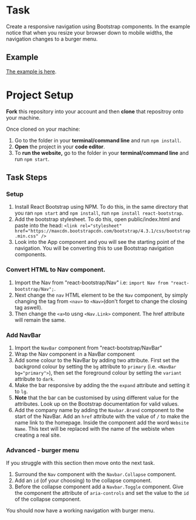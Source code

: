 # Task

Create a responsive navigation using Bootstrap components.  In the example notice that when you resize your browser down to mobile widths, the navigation changes to a burger menu.

## Example

[The example is here](https://jsf-react-bootstrap.now.sh).

# Project Setup

**Fork** this repository into your account and then **clone** that repositroy onto your machine.

Once cloned on your machine:
1. Go to the folder in your **terminal/command line** and run `npm install`.
2. **Open** the project in your **code editor**.
3. To **run the website,** go to the folder in your **terminal/command line** and run `npm start`.

## Task Steps

### Setup
1. Install React Bootstrap using NPM.  To do this, in the same directory that you ran `npm start` and `npm install`, run `npm install react-bootstrap`.
2. Add the bootstrap stylesheet.  To do this, open public/index.html and paste into the head: `<link rel="stylesheet" href="https://maxcdn.bootstrapcdn.com/bootstrap/4.3.1/css/bootstrap.min.css" />`
3. Look into the App component and you will see the starting point of the navigation.  You will be converting this to use Bootstrap navigation components.

### Convert HTML to Nav component.
1. Import the Nav from "react-bootstrap/Nav" i.e: `import Nav from "react-bootstrap/Nav";`.  
2. Next change the `nav` HTML element to be the `Nav` component, by simply changing the tag from `<nav>` to `<Nav>`(don't forget to change the closing tag aswell).  
3. Then change the `<a>`to usng `<Nav.Link>` component.  The href attribute will remain the same.

### Add NavBar
1. Import the `NavBar` component from "react-bootstrap/NavBar"
2. Wrap the Nav component in a NavBar component
3. Add some colour to the NavBar by adding two attribute.  First set the backgrond colour by setting the `bg` attribute to `primary` (i.e. `<NavBar bg="primary">`), then set the foreground colour by setting the `variant` attribute to `dark`.
4. Make the bar responsive by adding the the `expand` attribute and setting it to `lg`.
5. **Note** that the bar can be customised by using different value for the attributes.  Look up on the Bootstrap documentation for valid values.
6. Add the company name by adding the `Navbar.Brand` component to the start of the NavBar.  Add an `href` attribute with the value of `/` to make the name link to the homepage.  Inside the component add the word `Website Name`.  This text will be replaced with the name of the webiste when creating a real site.

### Advanced - burger menu

If you struggle with this section then move onto the next task.

1. Surround the `Nav` component with the `Navbar.Collapse` component.
2. Add an `id` (of your choosing) to the collapse component.
3. Before the collapse component add a `Navbar.Toggle` component.  Give the component the attribute of `aria-controls` and set the value to the `id` of the collapse component.

You should now have a working navigation with burger menu.



